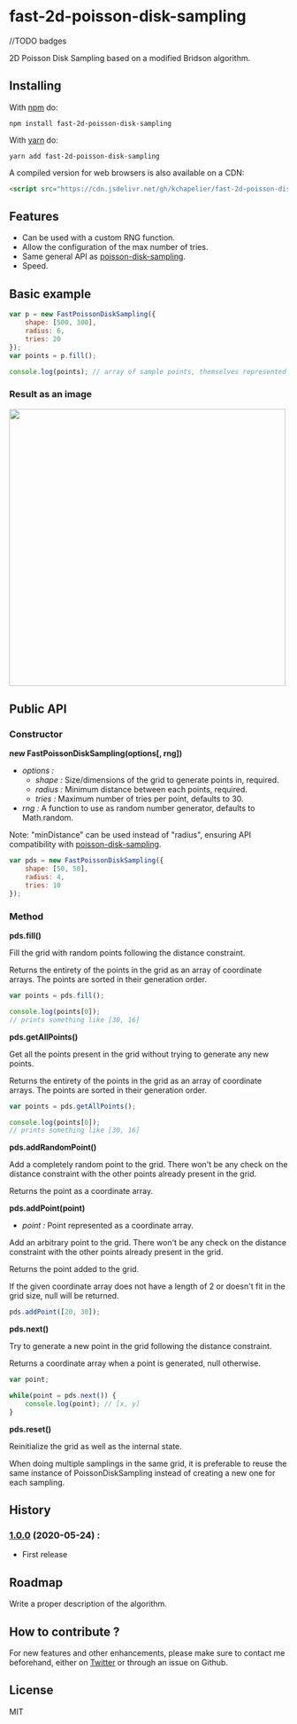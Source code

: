 # fast-2d-poisson-disk-sampling

//TODO badges

2D Poisson Disk Sampling based on a modified Bridson algorithm.

## Installing

With [npm](https://www.npmjs.com/) do:

```
npm install fast-2d-poisson-disk-sampling
```

With [yarn](https://yarnpkg.com/) do:

```
yarn add fast-2d-poisson-disk-sampling
```

A compiled version for web browsers is also available on a CDN:

```html
<script src="https://cdn.jsdelivr.net/gh/kchapelier/fast-2d-poisson-disk-sampling@1.0.0/build/fast-poisson-disk-sampling.min.js"></script>
```

## Features

- Can be used with a custom RNG function.
- Allow the configuration of the max number of tries.
- Same general API as [poisson-disk-sampling](https://github.com/kchapelier/poisson-disk-sampling).
- Speed.

## Basic example

```js
var p = new FastPoissonDiskSampling({
    shape: [500, 300],
    radius: 6,
    tries: 20
});
var points = p.fill();

console.log(points); // array of sample points, themselves represented as simple arrays
```

### Result as an image

<img src="https://github.com/kchapelier/fast-2d-poisson-disk-sampling/raw/master/img/example1.png" style="image-rendering:pixelated; width:500px;"></img>

## Public API

### Constructor

**new FastPoissonDiskSampling(options[, rng])**

- *options :*
  - *shape :* Size/dimensions of the grid to generate points in, required.
  - *radius :* Minimum distance between each points, required.
  - *tries :* Maximum number of tries per point, defaults to 30.
- *rng :* A function to use as random number generator, defaults to Math.random.

Note: "minDistance" can be used instead of "radius", ensuring API compatibility with [poisson-disk-sampling](https://github.com/kchapelier/poisson-disk-sampling).

```js
var pds = new FastPoissonDiskSampling({
    shape: [50, 50],
    radius: 4,
    tries: 10
});
```

### Method

**pds.fill()**

Fill the grid with random points following the distance constraint.

Returns the entirety of the points in the grid as an array of coordinate arrays. The points are sorted in their generation order.

```js
var points = pds.fill();

console.log(points[0]);
// prints something like [30, 16]
```

**pds.getAllPoints()**

Get all the points present in the grid without trying to generate any new points.

Returns the entirety of the points in the grid as an array of coordinate arrays. The points are sorted in their generation order.

```js
var points = pds.getAllPoints();

console.log(points[0]);
// prints something like [30, 16]
```

**pds.addRandomPoint()**

Add a completely random point to the grid. There won't be any check on the distance constraint with the other points already present in the grid.

Returns the point as a coordinate array.

**pds.addPoint(point)**

- *point :* Point represented as a coordinate array.

Add an arbitrary point to the grid. There won't be any check on the distance constraint with the other points already present in the grid.

Returns the point added to the grid.

If the given coordinate array does not have a length of 2 or doesn't fit in the grid size, null will be returned.

```js
pds.addPoint([20, 30]);
```

**pds.next()**

Try to generate a new point in the grid following the distance constraint.

Returns a coordinate array when a point is generated, null otherwise.

```js
var point;

while(point = pds.next()) {
    console.log(point); // [x, y]
}
```

**pds.reset()**

Reinitialize the grid as well as the internal state.

When doing multiple samplings in the same grid, it is preferable to reuse the same instance of PoissonDiskSampling instead of creating a new one for each sampling.

## History

### [1.0.0](https://github.com/kchapelier/fast-2d-poisson-disk-sampling/tree/1.0.0) (2020-05-24) :

- First release

## Roadmap

Write a proper description of the algorithm.

## How to contribute ?

For new features and other enhancements, please make sure to contact me beforehand, either on [Twitter](https://twitter.com/kchplr) or through an issue on Github.

## License

MIT
